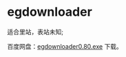 ﻿egdownloader
============
适合里站，表站未知;	

百度网盘：[egdownloader0.80.exe](http://pan.baidu.com/s/1qY9Y8Cc) 下载。

